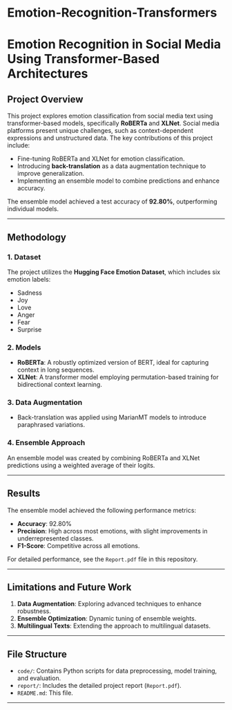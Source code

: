 # Emotion-Recognition-Transformers

# Emotion Recognition in Social Media Using Transformer-Based Architectures

## Project Overview
This project explores emotion classification from social media text using transformer-based models, specifically **RoBERTa** and **XLNet**. Social media platforms present unique challenges, such as context-dependent expressions and unstructured data. The key contributions of this project include:
- Fine-tuning RoBERTa and XLNet for emotion classification.
- Introducing **back-translation** as a data augmentation technique to improve generalization.
- Implementing an ensemble model to combine predictions and enhance accuracy.

The ensemble model achieved a test accuracy of **92.80%**, outperforming individual models.

---

## Methodology

### 1. Dataset
The project utilizes the **Hugging Face Emotion Dataset**, which includes six emotion labels:
- Sadness
- Joy
- Love
- Anger
- Fear
- Surprise

### 2. Models
- **RoBERTa**: A robustly optimized version of BERT, ideal for capturing context in long sequences.
- **XLNet**: A transformer model employing permutation-based training for bidirectional context learning.

### 3. Data Augmentation
- Back-translation was applied using MarianMT models to introduce paraphrased variations.

### 4. Ensemble Approach
An ensemble model was created by combining RoBERTa and XLNet predictions using a weighted average of their logits.

---

## Results
The ensemble model achieved the following performance metrics:
- **Accuracy**: 92.80%
- **Precision**: High across most emotions, with slight improvements in underrepresented classes.
- **F1-Score**: Competitive across all emotions.

For detailed performance, see the `Report.pdf` file in this repository.

---

## Limitations and Future Work
1. **Data Augmentation**: Exploring advanced techniques to enhance robustness.
2. **Ensemble Optimization**: Dynamic tuning of ensemble weights.
3. **Multilingual Texts**: Extending the approach to multilingual datasets.

---

## File Structure
- `code/`: Contains Python scripts for data preprocessing, model training, and evaluation.
- `report/`: Includes the detailed project report (`Report.pdf`).
- `README.md`: This file.

---




